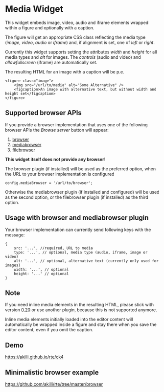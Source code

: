 # Media Widget

This widget embeds image, video, audio and iframe elements wrapped within a figure and optionally with a caption.

The figure will get an appropriate CSS class reflecting the media type (*image*, *video*, *audio* or *iframe*) and, if alignment is set, one of *left* or *right*.

Currently this widget supports setting the attributes *width* and *height* for all media types and *alt* for images. The *controls* (audio and video) and *allowfullscreen* (iframe) are automatically set.

The resulting HTML for an image with a caption will be p.e.

    <figure class="image">
        <img src="/url/to/media" alt="Some Alternative" />
        <figcaption>An image with alternative text, but without width and height set</figcaption>
    </figure>

## Supported browser APIs

If you provide a browser implementation that uses one of the following browser APIs the _Browse server_ button will appear:

1. [browser](https://ckeditor.com/cke4/addon/browser) 
2. [mediabrowser](https://ckeditor.com/cke4/addon/mediabrowser) 
3. [filebrowser](https://ckeditor.com/cke4/addon/filebrowser)

**This widget itself does not provide any browser!**

The browser plugin (if installed) will be used as the preferred option, when the URL to your browser implementation is configured

    config.mediaBrowser = '/url/to/browser';

Otherwise the mediabrowser plugin (if installed and configured) will be used as the second option, or the filebrowser plugin (if installed) as the third option.

## Usage with browser and mediabrowser plugin

Your browser implementation can currently send following keys with the message:

    {
        src: '...', //required, URL to media
        type: '...', // optional, media type (audio, iframe, image or video)
        alt: '...', // optional, alternative text (currently only used for images)
        width: '...', // optional
        height: '...' // optional
    }

## Note

If you need inline media elements in the resulting HTML, please stick with version [0.20](https://download.ckeditor.com/media/releases/media_0.20.zip) or use another plugin, because this is not supported anymore.

Inline media elements initially loaded into the editor content will automatically be wrapped inside a figure and stay there when you save the editor content, even if you omit the caption.

## Demo

https://akilli.github.io/rte/ck4

## Minimalistic browser example

https://github.com/akilli/rte/tree/master/browser

